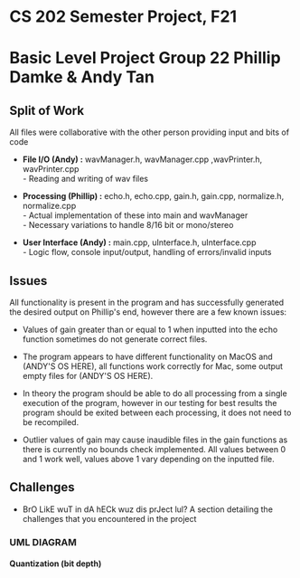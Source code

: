 # CS 202 Semester Project, F21
Basic Level Project
Group 22 Phillip Damke & Andy Tan
============================
Split of Work
--------
All files were collaborative with the other person providing input and bits of code

*   **File I/O (Andy) :** wavManager.h, wavManager.cpp ,wavPrinter.h, wavPrinter.cpp <br>
        - Reading and writing of wav files
    
*   **Processing (Phillip) :** echo.h, echo.cpp, gain.h, gain.cpp, normalize.h, normalize.cpp <br>
        - Actual implementation of these into main and wavManager <br>
        - Necessary variations to handle 8/16 bit or mono/stereo
    
*   **User Interface (Andy) :** main.cpp, uInterface.h, uInterface.cpp <br>
        - Logic flow, console input/output, handling of errors/invalid inputs
    

Issues
--------------

All functionality is present in the program and has successfully generated the desired output on Phillip's end, however there are a few known issues:

* Values of gain greater than or equal to 1 when inputted into the echo function sometimes do not generate correct files.

* The program appears to have different functionality on MacOS and (ANDY'S OS HERE), all functions work correctly for Mac, some output empty files for (ANDY'S OS HERE).

* In theory the program should be able to do all processing from a single execution of the program, however in our testing for best results the program should be exited between each processing, it does not need to be recompiled.

* Outlier values of gain may cause inaudible files in the gain functions as there is currently no bounds check implemented. All values between 0 and 1 work well, values above 1 vary depending on the inputted file.
    

Challenges
-------------------

*   BrO LikE wuT in dA hECk wuz dis prJect lul?
A section detailing the challenges that you encountered in the project

### UML DIAGRAM

#### Quantization (bit depth)
